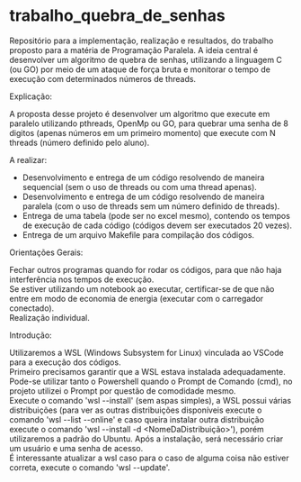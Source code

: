 # trabalho_quebra_de_senhas
Repositório para a implementação, realização e resultados, do trabalho proposto para a matéria de Programação Paralela. A ideia central é desenvolver um algoritmo de quebra de senhas, utilizando a linguagem C (ou GO) por meio de um ataque de força bruta e monitorar o tempo de execução com determinados números de threads.

Explicação:

A proposta desse projeto é desenvolver um algoritmo que execute em paralelo utilizando pthreads, OpenMp ou GO, para quebrar uma senha de 8 digitos (apenas números em um primeiro momento) que execute com N threads (número definido pelo aluno).

A realizar:

- Desenvolvimento e entrega de um código resolvendo de maneira sequencial (sem o uso de threads ou com uma thread apenas).
- Desenvolvimento e entrega de um código resolvendo de maneira paralela (com o uso de threads sem um número definido de threads).
- Entrega de uma tabela (pode ser no excel mesmo), contendo os tempos de execução de cada código (códigos devem ser executados 20 vezes).
- Entrega de um arquivo Makefile para compilação dos códigos.

Orientações Gerais:

Fechar outros programas quando for rodar os códigos, para que não haja interferência nos tempos de execução.  
Se estiver utilizando um notebook ao executar, certificar-se de que não entre em modo de economia de energia (executar com o carregador conectado).  
Realização individual.

Introdução:

Utilizaremos a WSL (Windows Subsystem for Linux) vinculada ao VSCode para a execução dos códigos.  
Primeiro precisamos garantir que a WSL estava instalada adequadamente.  
Pode-se utilizar tanto o Powershell quando o Prompt de Comando (cmd), no projeto utilizei o Prompt por questão de comodidade mesmo.  
Execute o comando 'wsl --install' (sem aspas simples), a WSL possui várias distribuições (para ver as outras distribuições disponíveis execute o comando 'wsl --list --online' e caso queira instalar outra distribuição execute o comando 'wsl --install -d <NomeDaDistribuição>'), porém utilizaremos a padrão do Ubuntu. 
Após a instalação, será necessário criar um usuário e uma senha de acesso.  
É interessante atualizar a wsl caso para o caso de alguma coisa não estiver correta, execute o comando 'wsl --update'.  
